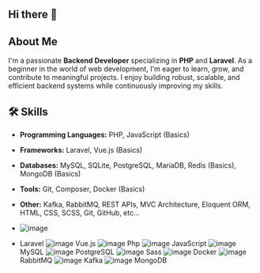## Hi there 👋

## About Me
I'm a passionate **Backend Developer** specializing in **PHP** and **Laravel**. As a beginner in the world of web development, I'm eager to learn, grow, and contribute to meaningful projects. I enjoy building robust, scalable, and efficient backend systems while continuously improving my skills.

## 🛠️ Skills
- **Programming Languages:** PHP, JavaScript (Basics)
- **Frameworks:** Laravel, Vue.js (Basics)
- **Databases:** MySQL, SQLite, PostgreSQL, MariaDB, Redis (Basics), MongoDB (Basics)
- **Tools:** Git, Composer, Docker (Basics)
- **Other:** Kafka, RabbitMQ, REST APIs, MVC Architecture, Eloquent ORM, HTML, CSS, SCSS, Git, GitHub, etc...

- ![image](https://github.com/user-attachments/assets/a3e103f1-9f12-49d4-95fe-fff0cd29578a)
- Laravel 
![image](https://github.com/user-attachments/assets/b8711d04-04db-4e2e-bb8a-3912aaaa45d2)
Vue.js
![image](https://github.com/user-attachments/assets/91023860-cf04-4175-8422-eb9d49938792)
Php
![image](https://github.com/user-attachments/assets/3b9a88f6-bc9b-4c5b-9fc4-52dbbf1135ae)
JavaScript
![image](https://github.com/user-attachments/assets/4449a7e9-e566-44df-a251-057cce168900)
MySQL
![image](https://github.com/user-attachments/assets/2f84a1a3-4c81-4b5c-b745-b8d213b64409)
PostgreSQL
![image](https://github.com/user-attachments/assets/eebc2aed-32cb-41a1-932c-77f84f83b433)
Sass
![image](https://github.com/user-attachments/assets/4c8313d7-634f-4c1c-aec3-64c84161f2ae)
Docker
![image](https://github.com/user-attachments/assets/a53ed8fc-8c13-4910-ba9a-383d366bc775)
RabbitMQ
![image](https://github.com/user-attachments/assets/7ff34fd0-a8be-45ca-b672-d9465222754a)
Kafka
![image](https://github.com/user-attachments/assets/3f867d57-00c9-4337-a995-39c1e963a02d)
MongoDB
